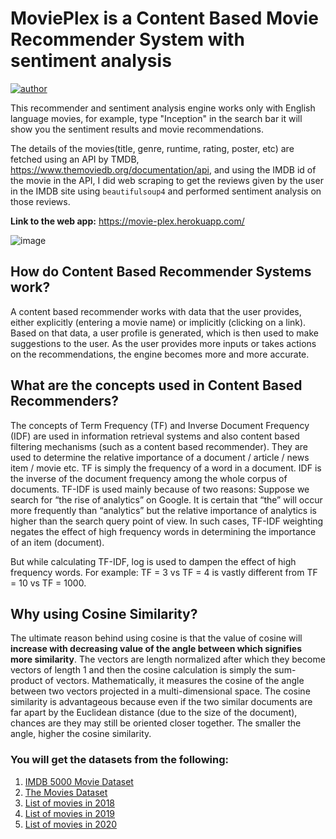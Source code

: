 # MoviePlex is a Content Based Movie Recommender System with sentiment analysis
[![author](https://img.shields.io/badge/author-Raghav-ff69b4.svg?style=flat-square)](https://www.linkedin.com/in/raghav-arora-bb7a46115/)

This recommender and sentiment analysis engine works only with English language movies, for example, type "Inception" in the search bar it will show you the sentiment results and movie recommendations.

The details of the movies(title, genre, runtime, rating, poster, etc) are fetched using an API by TMDB, https://www.themoviedb.org/documentation/api, and using the IMDB id of the movie in the API, I did web scraping to get the reviews given by the user in the IMDB site using `beautifulsoup4` and performed sentiment analysis on those reviews.

**Link to the web app:** https://movie-plex.herokuapp.com/

![image](https://github.com/Raghav-Arora-01/Data-Science-Projects-with-Deployment/blob/main/Movieplex%20a%20movie%20recommendation%20and%20sentiment%20analysis%20engine/my_recomm.PNG)

## How do Content Based Recommender Systems work?
A content based recommender works with data that the user provides, either explicitly (entering a movie name) or implicitly (clicking on a link). Based on that data, a user profile is generated, which is then used to make suggestions to the user. As the user provides more inputs or takes actions on the recommendations, the engine becomes more and more accurate.

## What are the concepts used in Content Based Recommenders?
The concepts of Term Frequency (TF) and Inverse Document Frequency (IDF) are used in information retrieval systems and also content based filtering mechanisms (such as a content based recommender). They are used to determine the relative importance of a document / article / news item / movie etc.
TF is simply the frequency of a word in a document. IDF is the inverse of the document frequency among the whole corpus of documents. TF-IDF is used mainly because of two reasons: Suppose we search for “the rise of analytics” on Google. It is certain that “the” will occur more frequently than “analytics” but the relative importance of analytics is higher than the search query point of view. In such cases, TF-IDF weighting negates the effect of high frequency words in determining the importance of an item (document).

But while calculating TF-IDF, log is used to dampen the effect of high frequency words. For example: TF = 3 vs TF = 4 is vastly different from TF = 10 vs TF = 1000. 


## Why using Cosine Similarity?
The ultimate reason behind using cosine is that the value of cosine will **increase with decreasing value of the angle between which signifies more similarity**. The vectors are length normalized after which they become vectors of length 1 and then the cosine calculation is simply the sum-product of vectors. Mathematically, it measures the cosine of the angle between two vectors projected in a multi-dimensional space. The cosine similarity is advantageous because even if the two similar documents are far apart by the Euclidean distance (due to the size of the document), chances are they may still be oriented closer together. The smaller the angle, higher the cosine similarity.



### You will get the datasets from the following: 

1. [IMDB 5000 Movie Dataset](https://www.kaggle.com/carolzhangdc/imdb-5000-movie-dataset)
2. [The Movies Dataset](https://www.kaggle.com/rounakbanik/the-movies-dataset)
3. [List of movies in 2018](https://en.wikipedia.org/wiki/List_of_American_films_of_2018)
4. [List of movies in 2019](https://en.wikipedia.org/wiki/List_of_American_films_of_2019)
5. [List of movies in 2020](https://en.wikipedia.org/wiki/List_of_American_films_of_2020)

